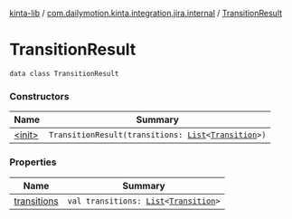 [kinta-lib](../../index.md) / [com.dailymotion.kinta.integration.jira.internal](../index.md) / [TransitionResult](./index.md)

# TransitionResult

`data class TransitionResult`

### Constructors

| Name | Summary |
|---|---|
| [&lt;init&gt;](-init-.md) | `TransitionResult(transitions: `[`List`](https://kotlinlang.org/api/latest/jvm/stdlib/kotlin.collections/-list/index.html)`<`[`Transition`](../-transition/index.md)`>)` |

### Properties

| Name | Summary |
|---|---|
| [transitions](transitions.md) | `val transitions: `[`List`](https://kotlinlang.org/api/latest/jvm/stdlib/kotlin.collections/-list/index.html)`<`[`Transition`](../-transition/index.md)`>` |
